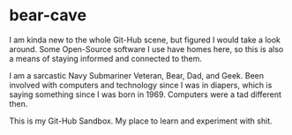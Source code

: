 # bear-cave
I am kinda new to the whole Git-Hub scene, but figured I would take a look around. Some Open-Source software I use have homes here, so this is also a means of staying informed and connected to them.

I am a sarcastic Navy Submariner Veteran, Bear, Dad, and Geek. Been involved with computers and technology since I was in diapers, which is saying something since I was born in 1969. Computers were a tad different then.

This is my Git-Hub Sandbox. My place to learn and experiment with shit.
